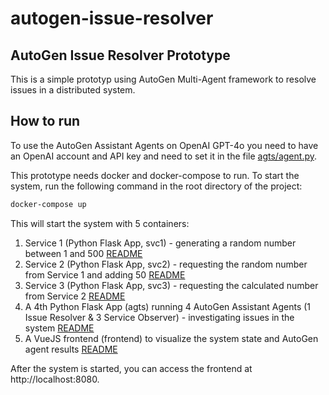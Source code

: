 # autogen-issue-resolver

## AutoGen Issue Resolver Prototype
This is a simple prototyp using AutoGen Multi-Agent framework to resolve issues in a distributed system.

## How to run
To use the AutoGen Assistant Agents on OpenAI GPT-4o you need to have an OpenAI account and API key and need to set it in the file [agts/agent.py](./agts/agent.py).

This prototype needs docker and docker-compose to run. To start the system, run the following command in the root directory of the project:

```bash
docker-compose up
```

This will start the system with 5 containers:

1. Service 1 (Python Flask App, svc1) - generating a random number between 1 and 500 [README](./svc1/README.md)
2. Service 2 (Python Flask App, svc2) - requesting the random number from Service 1 and adding 50 [README](./svc2/README.md)
3. Service 3 (Python Flask App, svc3) - requesting the calculated number from Service 2 [README](./svc3/README.md)
4. A 4th Python Flask App (agts) running 4 AutoGen Assistant Agents (1 Issue Resolver & 3 Service Observer) - investigating issues in the system [README](./agts/README.md)
5. A VueJS frontend (frontend) to visualize the system state and AutoGen agent results [README](./web/README.md)

After the system is started, you can access the frontend at http://localhost:8080.